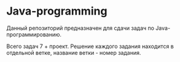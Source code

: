 # Java-programming
Данный репозиторий предназначен для сдачи задач по Java-программированию.

Всего задач 7 + проект. Решение каждого задания находится в отдельной ветке, название ветки - номер задания.